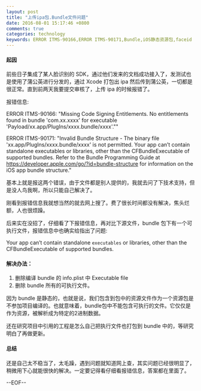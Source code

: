 ```yaml
---
layout: post
title: "上传ipa包.Bundle文件问题"
date: 2016-08-01 15:17:46 +0800
comments: true
categories: technology
keywords: ERROR ITMS-90166,ERROR ITMS-90171,Bundle,iOS静态资源包,faceid
---
```

#### 起因
前些日子集成了某人脸识别的 SDK，通过他们发来的文档成功接入了，发测试也是使用了蒲公英进行分发的，通过 Xcode 打包出 ipa 然后传到蒲公英，一切都是很正常。直到前两天我要提交审核了，上传 ipa 的时候报错了。

报错信息:

>
ERROR ITMS-90166: "Missing Code Signing Entitlements. No entitlements found in bundle 'com.xx.xxxx' for executable 'Payload/xx.app/PlugIns/xxxx.bundle/xxxx'.""

>
ERROR ITMS-90171: "Invalid Bundle Structure - The binary file 'xx.app/PlugIns/xxxx.bundle/xxxx' is not permitted. Your app can’t contain standalone executables or libraries, other than the CFBundleExecutable of supported bundles. Refer to the Bundle Programming Guide at https://developer.apple.com/go/?id=bundle-structure for information on the iOS app bundle structure."


基本上就是报这两个错误，由于文件都是别人提供的，我就去问了下技术支持，但是没人鸟我啊，所以只能自己解决了。

刚看到报错信息我就想当然的就去网上搜了。费了很长时间都没有解决，焦头烂额，人也很烦躁。

后来实在没招了，仔细看了下报错信息，再对比下源文件，bundle 包下有一个可执行文件，报错信息中也确实给指出了问题:
>
Your app can’t contain standalone `executables` or libraries, other than the CFBundleExecutable of supported bundles.

#### 解决办法：

1. 删除编译 bundle 的 info.plist 中 Executable file
2. 删除 bundle 所有的可执行文件。


因为 bundle 是静态的，也就是说，我们包含到包中的资源文件作为一个资源包是不参加项目编译的。也就意味着，bundle包中不能包含可执行的文件。它仅仅是作为资源，被解析成为特定的2进制数据。

还在研究项目中引用的工程是怎么自己把执行文件也打包到 bundle 中的，等研究明白了再做更新。
#### 总结
还是自己太不稳当了，太毛躁，遇到问题就知道网上查，其实问题已经很明显了，稍微用下心就能很快的解决。一定要记得看仔细看报错信息，答案都在里面了。


--EOF--